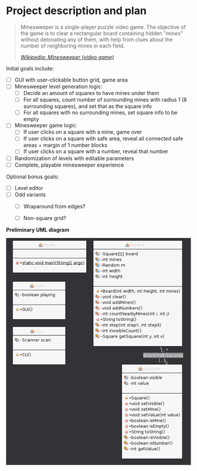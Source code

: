 # Project description and plan

> Minesweeper is a single-player puzzle video game. The objective of the game is to clear a rectangular board containing hidden "mines" without detonating any of them, with help from clues about the number of neighboring mines in each field.
>
> *[Wikipedia: Minesweeper (video game)](https://en.wikipedia.org/wiki/Minesweeper_(video_game))*

Initial goals include:

- [ ] GUI with user-clickable button grid, game area
- [ ] Minesweeper level generation logic:
  - [ ] Decide an amount of squares to have mines under them
  - [ ] For all squares, count number of surrounding mines with radius 1 (8 surrounding squares), and set that as the square info
  - [ ] For all squares with no surrounding mines, set square info to be empty
- [ ] Minesweeper game logic:
  - [ ] If user clicks on a square with a mine, game over
  - [ ] If user clicks on a square with safe area, reveal all connected safe areas + margin of 1 number blocks
  - [ ] If user clicks on a square with a number, reveal that number
- [ ] Randomization of levels with editable parameters
- [ ] Complete, playable minesweeper experience

Optional bonus goals:

- [ ] Level editor
- [ ] Odd variants
  - [ ] Wraparound from edges?
  - [ ] Non-square grid?


**Preliminary UML diagram**

![uml-diagram](minesweeper-uml.png)
